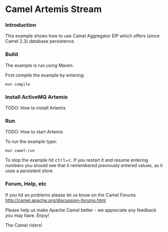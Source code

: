 # Camel Artemis Stream

### Introduction

This example shows how to use Camel Aggregator EIP which offers (since Camel 2.3)
database persistence.

### Build

The example is run using Maven.

First compile the example by entering:

	mvn compile

### Install ActiveMQ Artemis

TODO: How to install Artemis

### Run

TODO: How to start Artemis

To run the example type:

	mvn camel:run

To stop the example hit <kbd>ctrl</kbd>+<kbd>c</kbd>.  If you restart it and resume
entering numbers you should see that it remembered previously entered values, as it
uses a persistent store.


### Forum, Help, etc

If you hit an problems please let us know on the Camel Forums
	<http://camel.apache.org/discussion-forums.html>

Please help us make Apache Camel better - we appreciate any feedback you may
have.  Enjoy!


The Camel riders!
